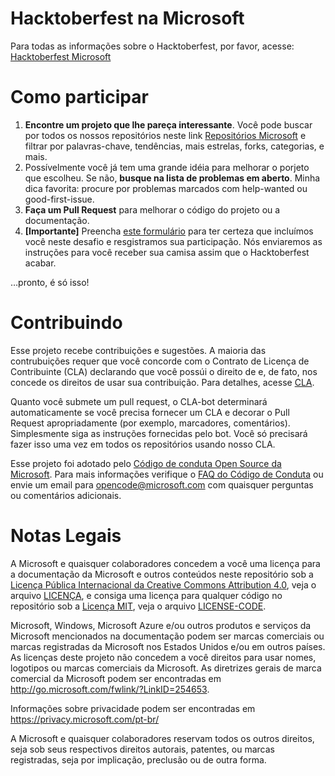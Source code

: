 # Hacktoberfest na Microsoft

Para todas as informações sobre o Hacktoberfest, por favor, acesse: [Hacktoberfest Microsoft](https://aka.ms/hacktoberfest)

# Como participar
1. **Encontre um projeto que lhe pareça interessante**. Você pode buscar por todos os nossos repositórios neste link [Repositórios Microsoft](https://opensource.microsoft.com) e filtrar por palavras-chave, tendências, mais estrelas, forks, categorias, e mais.
2. Possívelmente você já tem uma grande idéia para melhorar o porjeto que escolheu. Se não, **busque na lista de problemas em aberto**. Minha dica favorita: procure por problemas marcados com help-wanted ou good-first-issue. 
3. **Faça um Pull Request** para melhorar o código do projeto ou a documentação.
4. **[Importante]** Preencha [este formulário](https://aka.ms/hacktoberfestshirt) para ter certeza que incluímos você neste desafio e resgistramos sua participação. Nós enviaremos as instruções para você receber sua camisa assim que o Hacktoberfest acabar.  

…pronto, é só isso!


# Contribuindo

Esse projeto recebe contribuições e sugestões. A maioria das contrubuições requer que você concorde com 
o Contrato de Licença de Contribuinte (CLA) declarando que você possúi o direito de e, de fato, nos concede
os direitos de usar sua contribuição. Para detalhes, acesse [CLA](https://cla.microsoft.com).

Quanto você submete um pull request, o CLA-bot determinará automaticamente se você precisa fornecer
um CLA e decorar o Pull Request apropriadamente (por exemplo, marcadores, comentários). Simplesmente siga as instruções
fornecidas pelo bot. Você só precisará fazer isso uma vez em todos os repositórios usando nosso CLA.

Esse projeto foi adotado pelo [Código de conduta Open Source da Microsoft](https://opensource.microsoft.com/codeofconduct/).
Para mais informações verifique o [FAQ do Código de Conduta](https://opensource.microsoft.com/codeofconduct/faq/) ou
envie um email para [opencode@microsoft.com](mailto:opencode@microsoft.com) com quaisquer perguntas ou comentários adicionais.

# Notas Legais

A Microsoft e quaisquer colaboradores concedem a você uma licença para a documentação da Microsoft e outros conteúdos
neste repositório sob a [Licença Pública Internacional da Creative Commons Attribution 4.0](https://creativecommons.org/licenses/by/4.0/legalcode),
veja o arquivo [LICENÇA](LICENSE), e consiga uma licença para qualquer código no repositório sob a [Licença MIT](https://opensource.org/licenses/MIT), veja o
arquivo [LICENSE-CODE](LICENSE-CODE).

Microsoft, Windows, Microsoft Azure e/ou outros produtos e serviços da Microsoft mencionados na documentação
podem ser marcas comerciais ou marcas registradas da Microsoft nos Estados Unidos e/ou em outros países.
As licenças deste projeto não concedem a você direitos para usar nomes, logotipos ou marcas comerciais da Microsoft.
As diretrizes gerais de marca comercial da Microsoft podem ser encontradas em http://go.microsoft.com/fwlink/?LinkID=254653.

Informações sobre privacidade podem ser encontradas em https://privacy.microsoft.com/pt-br/

A Microsoft e quaisquer colaboradores reservam todos os outros direitos, seja sob seus respectivos direitos autorais, patentes,
ou marcas registradas, seja por implicação, preclusão ou de outra forma.
